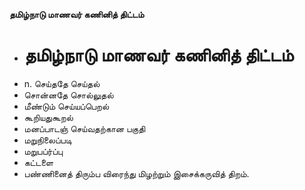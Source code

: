 **தமிழ்நாடு மாணவர் கணினித் திட்டம்**
- # தமிழ்நாடு மாணவர் கணினித் திட்டம்
- n. செய்ததே செய்தல்
- சொன்னதே சொல்லுதல்
- மீண்டும் செய்யப்பெறல்
- கூறியதுகூறல்
- மனப்பாடஞ் செய்வதற்கான பகுதி
- மறுநிலைப்படி
- மறுபப்ர்ப்பு
- கட்டளை
- பண்ணினைத் திரும்ப விரைந்து மிழற்றும் இசைக்கருவித் திறம்.

